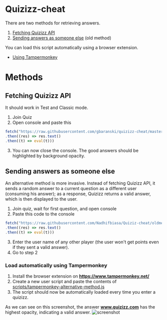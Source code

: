 # Quizizz-cheat

There are two methods for retrieving answers.

1. [Fetching Quizizz API](#fetching-quizizz-api)
2. [Sending answers as someone else](#sending-answers-as-someone-else) (old method)

You can load this script automatically using a browser extension.
- [Using Tampermonkey](#load-automatically-using-tampermonkey)

# Methods
## Fetching Quizizz API

It should work in Test and Classic mode.
1. Join Quiz
2. Open console and paste this
```ts
fetch("https://raw.githubusercontent.com/gbaranski/quizizz-cheat/master/dist/bundle.js")
.then((res) => res.text()
.then((t) => eval(t)))
```
3. You can now close the console. The good answers should be highlighted by background opacity.

## Sending answers as someone else

An alternative method is more invasive. Instead of fetching Quizizz API, it sends a random answer to a current question as a different user (consuming his answer); as a response, Quizizz returns a valid answer, which is then displayed to the user.

1. Join quiz, wait for first question, and open console
2. Paste this code to the console
```ts
fetch("https://raw.githubusercontent.com/Nadhifbiasa/Quiziz-cheat/oldmethod/dist/bundle.js")
.then((res) => res.text()
.then((t) => eval(t)))
```
3. Enter the user name of any other player (the user won't get points even if they sent a valid answer).
4. Go to step 2

### Load automatically using Tampermonkey
1. Install the browser extension on **https://www.tampermonkey.net/**
2. Create a new user script and paste the contents of [scripts/tampermonkey-alternative-method.js](scripts/tampermonkey-alternative-method.js)
3. The script should now be automatically loaded every time you enter a quizizz.

As we can see on this screenshot, the answer **www.quizizz.com** has the highest opacity, indicating a valid answer.
![screenshot](/docs/screenshot_1.png)
